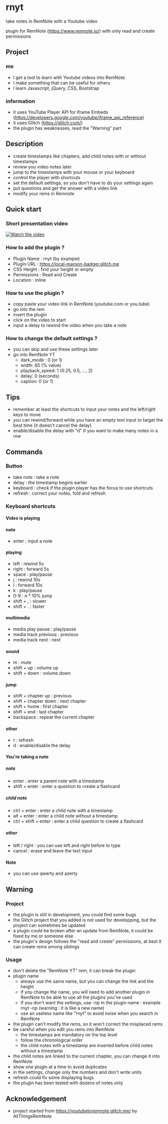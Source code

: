 # rnyt

take notes in RemNote with a Youtube video

plugin for RemNote (https://www.remnote.io/) with only read and create permissions

## Project

### me

- I get a tool to learn with Youtube videos into RemNote
- I make something that can be useful for others
- I learn Javascript, jQuery, CSS, Bootstrap

### information

- it uses YouTube Player API for iframe Embeds (https://developers.google.com/youtube/iframe_api_reference)
- it uses Glitch (https://glitch.com/) 
- the plugin has weaknesses, read the "Warning" part

## Description

- create timestamps like chapters, add child notes with or without timestamps
- review you video notes later
- jump to the timestamps with your mouse or your keyboard
- control the player with shortcuts
- set the default settings, so you don't have to do your settings again
- put questions and get the answer with a video link
- modify your rems in Remnote

## Quick start

### Short presentation video

[![Watch the video](https://img.youtube.com/vi/eUwJnBIlHsI/0.jpg)](https://youtu.be/eUwJnBIlHsI)

### How to add the plugin ?

- Plugin Name : rnyt (by example)
- Plugin URL : https://local-maroon-badger.glitch.me 
- CSS Height : find your height or empty
- Permissions : Read and Create
- Location : inline

### How to use the plugin ?

- copy paste your video link in RemNote (youtube.com or you.tube)
- go into the rem
- insert the plugin
- click on the video to start
- input a delay to rewind the video when you take a note

### How to change the default settings ?

- you can skip and use these settings later
- go into RemNote YT
  - dark_mode : 0 (or 1)
  - width: 65 (% value)
  - playback_speed: 1 (0.25, 0.5, ..., 2)
  - delay: 0 (seconds)
  - caption: 0 (or 1)
  
## Tips

- remember at least the shortcuts to input your notes and the left/right keys to move
- you can rewind/forward while you have an empty text input to target the best time (it doesn't cancel the delay)
- enable/disable the delay with "d" if you want to make many notes in a row

## Commands

### Button

 - take note : take a note
 - delay : the timestamp begins earlier
 - keyboard : check if the plugin player has the focus to use shortcuts
 - refresh : correct your notes, fold and refresh

### Keyboard shortcuts

#### Video is playing

#### note

- enter : input a note

#### playing

- left : rewind 5s
- right : forward 5s
- space : play/pause
- j : rewind 10s
- l : forward 10s
- k : play/pause
- 0-9 : n * 10% jump
- shift + , : slower
- shift + . : faster

#### multimedia

- media play pause : play/pause
- media track previous : previous
- media track next : next

#### sound

- m : mute
- shift + up : volume up
- shift + down : volume down

#### jump

- shift + chapter up : previous
- shift + chapter down : next chapter
- shift + home : first chapter
- shift + end : last chapter
- backspace : repeat the current chapter

#### other

- r : refresh
- d : enable/disable the delay

#### You're taking a note

##### note

- enter : enter a parent note with a timestamp
- shift + enter : enter a question to create a flashcard

##### child note

- ctrl + enter : enter a child note with a timestamp
- alt + enter : enter a child note without a timestamp
- ctrl + shift + enter : enter a child question to create a flashcard

##### other

- left / right : you can use left and right before to type
- cancel : erase and leave the text input

#### Note

- you can use qwerty and azerty

## Warning

### Project

- the plugin is still in development, you could find some bugs
- the Glitch project that you added is not used for developping, but the project can sometimes be updated
- a plugin could be broken after an update from RemNote, it could be fixed by me or someone else
- the plugin's design follows the "read and create" permissions, at best it can create rems among siblings

### Usage

- don't delete the "RemNote YT" rem, it can break the plugin
- plugin name
  - always use the same name, but you can change the link and the height
  - if you change the name, you will need to add another plugin in RemNote to be able to use all the plugins you've used
  - if you don't want the settings, use -np in the plugin name : example rnyt -np (warning : it is like a new name)  
  - use an useless name like "rnyt" to avoid noise when you search in RemNote
- the plugin can't modify the rems, so it won't correct the misplaced rems
- be careful when you edit you rems into RemNote
  - the timestamps are mandatory on the top level
  - follow the chronological order
  - the child notes with a timestamp are inserted before child notes without a timestamp
- the child notes are linked to the current chapter, you can change it into RemNote
- show one plugin at a time to avoid duplicates
- in the settings, change only the numbers and don't write units
- refresh could fix some displaying bugs
- the plugin has been tested with dozens of notes only

## Acknowledgement

- project started from https://youtubetoremnote.glitch.me/ by AllThingsRemNote